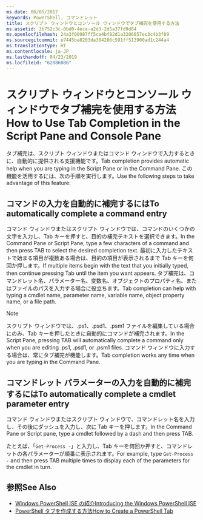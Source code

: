 ```yaml
---
ms.date: 06/05/2017
keywords: PowerShell, コマンドレット
title: スクリプト ウィンドウとコンソール ウィンドウでタブ補完を使用する方法
ms.assetid: 3b752c3c-0bd0-4eca-a2d3-2d5a37fd9d84
ms.openlocfilehash: 24a3f00987ff5ca4bf82d1a3206857ec3c4b3f09
ms.sourcegitcommit: e7445ba8203da304286c591ff513900ad1c244a4
ms.translationtype: HT
ms.contentlocale: ja-JP
ms.lasthandoff: 04/23/2019
ms.locfileid: "62086886"
---
```

# <a name="how-to-use-tab-completion-in-the-script-pane-and-console-pane"></a><span data-ttu-id="2de0b-103">スクリプト ウィンドウとコンソール ウィンドウでタブ補完を使用する方法</span><span class="sxs-lookup"><span data-stu-id="2de0b-103">How to Use Tab Completion in the Script Pane and Console Pane</span></span>

<span data-ttu-id="2de0b-104">タブ補完は、スクリプト ウィンドウまたはコマンド ウィンドウで入力するときに、自動的に提供される支援機能です。</span><span class="sxs-lookup"><span data-stu-id="2de0b-104">Tab completion provides automatic help when you are typing in the Script Pane or in the Command Pane.</span></span> <span data-ttu-id="2de0b-105">この機能を活用するには、次の手順を実行します。</span><span class="sxs-lookup"><span data-stu-id="2de0b-105">Use the following steps to take advantage of this feature:</span></span>

## <a name="to-automatically-complete-a-command-entry"></a><span data-ttu-id="2de0b-106">コマンドの入力を自動的に補完するには</span><span class="sxs-lookup"><span data-stu-id="2de0b-106">To automatically complete a command entry</span></span>

<span data-ttu-id="2de0b-107">コマンド ウィンドウまたはスクリプト ウィンドウでは、コマンドのいくつかの文字を入力し、Tab キーを押すと、目的の補完テキストを選択できます。</span><span class="sxs-lookup"><span data-stu-id="2de0b-107">In the Command Pane or Script Pane, type a few characters of a command and then press TAB to select the desired completion text.</span></span> <span data-ttu-id="2de0b-108">最初に入力したテキストで始まる項目が複数ある場合は、目的の項目が表示されるまで Tab キーを何回か押します。</span><span class="sxs-lookup"><span data-stu-id="2de0b-108">If multiple items begin with the text that you initially typed, then continue pressing Tab until the item you want appears.</span></span> <span data-ttu-id="2de0b-109">タブ補完は、コマンドレット名、パラメーター名、変数名、オブジェクトのプロパティ名、またはファイルのパスを入力する場合に役立ちます。</span><span class="sxs-lookup"><span data-stu-id="2de0b-109">Tab completion can help with typing a cmdlet name, parameter name, variable name, object property name, or a file path.</span></span>

> [!NOTE]
> <span data-ttu-id="2de0b-110">スクリプト ウィンドウでは、.ps1、.psd1、.psm1 ファイルを編集している場合にのみ、Tab キーを押したときに自動的にコマンドが補完されます。</span><span class="sxs-lookup"><span data-stu-id="2de0b-110">In the Script Pane, pressing TAB will automatically complete a command only when you are editing .ps1, .psd1, or .psm1 files.</span></span> <span data-ttu-id="2de0b-111">コマンド ウィンドウに入力する場合は、常にタブ補完が機能します。</span><span class="sxs-lookup"><span data-stu-id="2de0b-111">Tab completion works any time when you are typing in the Command Pane.</span></span>

## <a name="to-automatically-complete-a-cmdlet-parameter-entry"></a><span data-ttu-id="2de0b-112">コマンドレット パラメーターの入力を自動的に補完するには</span><span class="sxs-lookup"><span data-stu-id="2de0b-112">To automatically complete a cmdlet parameter entry</span></span>

<span data-ttu-id="2de0b-113">コマンド ウィンドウまたはスクリプト ウィンドウで、コマンドレット名を入力し、その後にダッシュを入力し、次に Tab キーを押します。</span><span class="sxs-lookup"><span data-stu-id="2de0b-113">In the Command Pane or Script pane, type a cmdlet followed by a dash and then press TAB.</span></span>

<span data-ttu-id="2de0b-114">たとえば、「`Get-Process -`」と入力し、Tab キーを何回か押すと、コマンドレットの各パラメーターが順番に表示されます。</span><span class="sxs-lookup"><span data-stu-id="2de0b-114">For example, type `Get-Process -` and then press TAB multiple times to display each of the parameters for the cmdlet in turn.</span></span>

## <a name="see-also"></a><span data-ttu-id="2de0b-115">参照</span><span class="sxs-lookup"><span data-stu-id="2de0b-115">See Also</span></span>

- [<span data-ttu-id="2de0b-116">Windows PowerShell ISE の紹介</span><span class="sxs-lookup"><span data-stu-id="2de0b-116">Introducing the Windows PowerShell ISE</span></span>](Introducing-the-Windows-PowerShell-ISE.md)
- [<span data-ttu-id="2de0b-117">PowerShell タブを作成する方法</span><span class="sxs-lookup"><span data-stu-id="2de0b-117">How to Create a PowerShell Tab</span></span>](How-to-Create-a-PowerShell-Tab-in-Windows-PowerShell-ISE.md)
